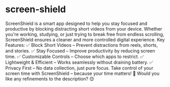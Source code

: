 # screen-shield

ScreenShield is a smart app designed to help you stay focused and productive by blocking distracting short videos from your device. Whether you're working, studying, or just trying to break free from endless scrolling, ScreenShield ensures a cleaner and more controlled digital experience.
Key Features:
✅ Block Short Videos – Prevent distractions from reels, shorts, and stories.
✅ Stay Focused – Improve productivity by reducing screen time.
✅ Customizable Controls – Choose which apps to restrict.
✅ Lightweight & Efficient – Works seamlessly without draining battery.
✅ Privacy First – No data collection, just pure focus.
Take control of your screen time with ScreenShield – because your time matters! 🚀
Would you like any refinements to the description? 😊
